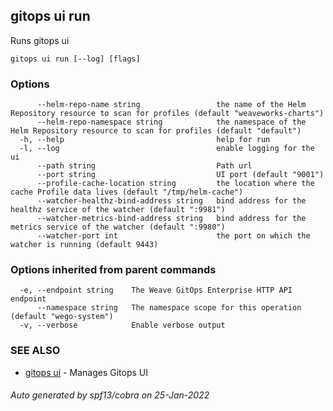 ## gitops ui run

Runs gitops ui

```
gitops ui run [--log] [flags]
```

### Options

```
      --helm-repo-name string                 the name of the Helm Repository resource to scan for profiles (default "weaveworks-charts")
      --helm-repo-namespace string            the namespace of the Helm Repository resource to scan for profiles (default "default")
  -h, --help                                  help for run
  -l, --log                                   enable logging for the ui
      --path string                           Path url
      --port string                           UI port (default "9001")
      --profile-cache-location string         the location where the cache Profile data lives (default "/tmp/helm-cache")
      --watcher-healthz-bind-address string   bind address for the healthz service of the watcher (default ":9981")
      --watcher-metrics-bind-address string   bind address for the metrics service of the watcher (default ":9980")
      --watcher-port int                      the port on which the watcher is running (default 9443)
```

### Options inherited from parent commands

```
  -e, --endpoint string    The Weave GitOps Enterprise HTTP API endpoint
      --namespace string   The namespace scope for this operation (default "wego-system")
  -v, --verbose            Enable verbose output
```

### SEE ALSO

* [gitops ui](gitops_ui.md)	 - Manages Gitops UI

###### Auto generated by spf13/cobra on 25-Jan-2022
